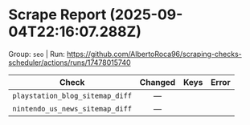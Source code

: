 # Scrape Report (2025-09-04T22:16:07.288Z)

Group: `seo`  |  Run: https://github.com/AlbertoRoca96/scraping-checks-scheduler/actions/runs/17478015740

| Check | Changed | Keys | Error |
|---|:---:|:--|:--|
| `playstation_blog_sitemap_diff` | — |  |  |
| `nintendo_us_news_sitemap_diff` | — |  |  |
